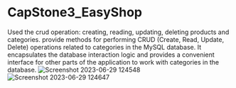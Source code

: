 # CapStone3_EasyShop
Used the crud operation: creating, reading, updating, deleting products and categories.
provide methods for performing CRUD (Create, Read, Update, Delete) operations related to categories in the MySQL database. It encapsulates the database interaction logic and provides a convenient interface for other parts of the application to work with categories in the database.
![Screenshot 2023-06-29 124548](https://github.com/Jada-T/CapStone3_EasyShop/assets/130481616/b584e698-312b-4c09-a53a-14ee17a4c8b5) 
![Screenshot 2023-06-29 124647](https://github.com/Jada-T/CapStone3_EasyShop/assets/130481616/156fc224-8829-4ea6-bf8f-2675b8af1c7e)
